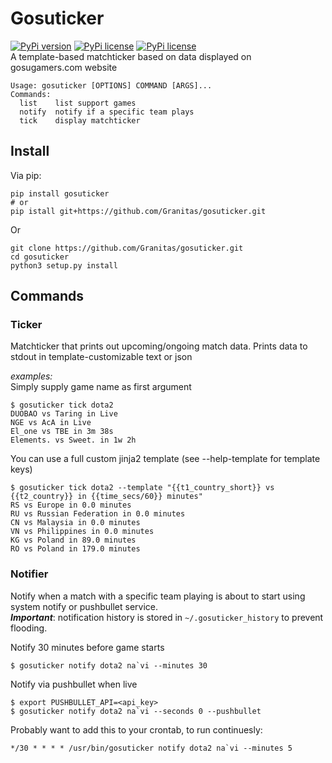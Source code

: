 # Gosuticker

[![PyPi version](https://img.shields.io/pypi/v/gosuticker.svg?style=flat-square)](https://pypi.python.org/pypi/gosuticker)
[![PyPi license](https://img.shields.io/pypi/l/gosuticker.svg?style=flat-square)](https://pypi.python.org/pypi/gosuticker)
[![PyPi license](https://img.shields.io/pypi/pyversions/gosuticker.svg?style=flat-square)](https://pypi.python.org/pypi/gosuticker)   
A template-based matchticker based on data displayed on gosugamers.com website

```console
Usage: gosuticker [OPTIONS] COMMAND [ARGS]...
Commands:
  list    list support games
  notify  notify if a specific team plays
  tick    display matchticker
```

## Install

Via pip:

```console
pip install gosuticker
# or
pip istall git+https://github.com/Granitas/gosuticker.git
```

Or 

```console
git clone https://github.com/Granitas/gosuticker.git
cd gosuticker
python3 setup.py install
```

## Commands

### Ticker  

Matchticker that prints out upcoming/ongoing match data. Prints data to stdout in template-customizable text or json

*examples:*  
Simply supply game name as first argument

```console
$ gosuticker tick dota2
DUOBAO vs Taring in Live
NGE vs AcA in Live
El_one vs TBE in 3m 38s
Elements. vs Sweet. in 1w 2h
```

You can use a full custom jinja2 template (see --help-template for template keys)

```console
$ gosuticker tick dota2 --template "{{t1_country_short}} vs {{t2_country}} in {{time_secs/60}} minutes"
RS vs Europe in 0.0 minutes
RU vs Russian Federation in 0.0 minutes
CN vs Malaysia in 0.0 minutes
VN vs Philippines in 0.0 minutes
KG vs Poland in 89.0 minutes
RO vs Poland in 179.0 minutes
```


### Notifier

Notify when a match with a specific team playing is about to start using system notify or pushbullet service.  
**_Important_**: notification history is stored in `~/.gosuticker_history` to prevent flooding.

Notify 30 minutes before game starts
```console
$ gosuticker notify dota2 na`vi --minutes 30
```

Notify via pushbullet when live
```console
$ export PUSHBULLET_API=<api_key>
$ gosuticker notify dota2 na`vi --seconds 0 --pushbullet
```

Probably want to add this to your crontab, to run continuesly:
```cron
*/30 * * * * /usr/bin/gosuticker notify dota2 na`vi --minutes 5
```
